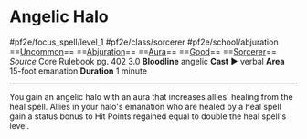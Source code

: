 # Angelic Halo
#pf2e/focus_spell/level_1 #pf2e/class/sorcerer #pf2e/school/abjuration 
==[Uncommon](../../../rules/traits/uncommon.md)== ==[Abjuration](../../../rules/traits/abjuration.md)== ==[Aura](../../../rules/traits/aura.md)== ==[Good](../../../rules/traits/good.md)== ==[Sorcerer](../../../rules/traits/sorcerer.md)==
*Source* Core Rulebook pg. 402 3.0
**Bloodline** angelic
**Cast** ► verbal
**Area** 15-foot emanation
**Duration** 1 minute

---
You gain an angelic halo with an aura that increases allies' healing from the heal spell. Allies in your halo's emanation who are healed by a heal spell gain a status bonus to Hit Points regained equal to double the heal spell's level.